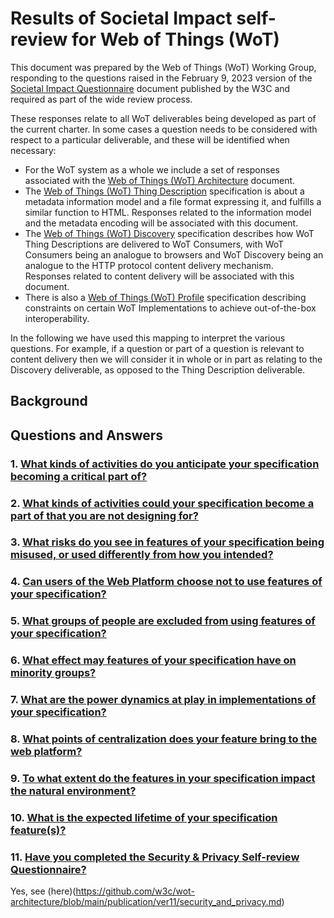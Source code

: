 
# Results of Societal Impact self-review for Web of Things (WoT) 

This document was prepared by the Web of Things (WoT) Working Group,
responding to the questions raised in the February 9, 2023 version of the 
[Societal Impact Questionnaire](https://www.w3.org/2001/tag/doc/draft-finding-societal-impact-questionnaire-20230209/) document published by the W3C and required as part of the 
wide review process.

These responses relate to all WoT deliverables being developed as part of the current charter.
In some cases a question needs to be considered with respect to a particular deliverable,
and these will be identified when necessary:
* For the WoT system as a whole we include a set of responses associated with the
[Web of Things (WoT) Architecture](https://github.com/w3c/wot-architecture) document.
* The [Web of Things (WoT) Thing Description](https://github.com/w3c/wot-thing-description) 
specification is about a metadata information model 
and a file format expressing it, and fulfills a similar function to HTML. 
Responses related to the information model and the metadata encoding will be associated with this document.
* The [Web of Things (WoT) Discovery](https://github.com/w3c/wot-discovery) specification
describes how WoT Thing Descriptions are delivered to WoT Consumers, with WoT Consumers being
an analogue to browsers and WoT Discovery being an analogue to the HTTP protocol content delivery
mechanism.  
Responses related to content delivery will be associated with this document.
* There is also a [Web of Things (WoT) Profile](https://github.com/w3c/wot-profile) specification
describing constraints on certain WoT Implementations to achieve out-of-the-box interoperability.

In the following we have used this mapping to interpret the various questions.
For example, if a question or part of a question is relevant to content delivery
then we will consider it in whole or in part as relating to the Discovery deliverable,
as opposed to the Thing Description deliverable.

## Background

## Questions and Answers

### 1. [What kinds of activities do you anticipate your specification becoming a critical part of?](https://w3ctag.github.io/societal-impact-questionnaire/#critical-part)

### 2. [What kinds of activities could your specification become a part of that you are not designing for?](https://w3ctag.github.io/societal-impact-questionnaire/#unexpected-use)

### 3. [What risks do you see in features of your specification being misused, or used differently from how you intended?](https://w3ctag.github.io/societal-impact-questionnaire/#misuse)

### 4. [Can users of the Web Platform choose not to use features of your specification?](https://w3ctag.github.io/societal-impact-questionnaire/#opt-out)
 
### 5. [What groups of people are excluded from using features of your specification?](https://w3ctag.github.io/societal-impact-questionnaire/#excluded)

### 6. [What effect may features of your specification have on minority groups?](https://w3ctag.github.io/societal-impact-questionnaire/#minority-groups)

### 7. [What are the power dynamics at play in implementations of your specification?](https://w3ctag.github.io/societal-impact-questionnaire/#power-dynamics)

### 8. [What points of centralization does your feature bring to the web platform?](https://w3ctag.github.io/societal-impact-questionnaire/#centralization)

### 9. [To what extent do the features in your specification impact the natural environment?](https://w3ctag.github.io/societal-impact-questionnaire/#environment)

### 10. [What is the expected lifetime of your specification feature(s)?](https://w3ctag.github.io/societal-impact-questionnaire/#lifetime)

### 11. [Have you completed the Security & Privacy Self-review Questionnaire?](https://w3ctag.github.io/societal-impact-questionnaire/#security-and-privacy)
Yes, see (here)(https://github.com/w3c/wot-architecture/blob/main/publication/ver11/security_and_privacy.md)
